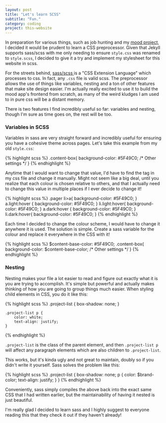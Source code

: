 ```yaml
---
layout: post
title: "Let's learn SCSS"
subtitle: "Fun."
category: coding
project: this-website
---
```


<p>
	In preparation for various things, such as job hunting and my <a href="/projects/mood-tracker.html"> mood project, </a> I decided it would be prudent to learn a CSS preprocessor. Given that Jekyll supports sass/scss with me only needing to ensure <code>style.css</code> was renamed to <code>style.scss</code>, I decided to give it a try and implement my stylesheet for this website in scss.
</p>

<p>
	For the streets behind, <a href="http://sass-lang.com/"> sass/scss </a> is a "CSS Extension Language" which processes to css. In fact, any <code>.css</code> file is valid scss. The preprocessor allows the use of things like variables, nesting and a ton of other features that make site design easier. I'm actually really excited to use it to build the mood app's frontend from scratch, as many of the weird kludges I am used to in pure css will be a distant memory.
</p>

<p>
	There is two features I find incredibly useful so far: variables and nesting, though I'm sure as time goes on, the rest will be too.
</p>

<p>
	<h3> Variables in SCSS </h3>
</p>
<p>
	Variables in sass are very straight forward and incredibly useful for ensuring you have a cohesive theme across pages. Let's take this example from my old <code>style.css</code>:
</p>

<p>
{% highlight scss %}
	.content-box{
		background-color: #5F49C0;
		/* Other settings */
	}
{% endhighlight %}
</p>

<p>
	Anytime that I would want to change that value, I'd have to find the tag in my css file and change it manually. Might not seem like a big deal, until you realize that each colour is chosen relative to others, and that I actually need to change this value in multiple places if I ever decide to change it!
</p>

<p>
{% highlight scss %}
	.pager li>a{
		background-color: #5F49C0;
	}
	a.light:hover {
		background-color: #5F49C0;
	}
	li.light:hover{
		background-color: #5F49C0;
	}
	a.dark:hover {
		background-color: #5F49C0;
	}
	li.dark:hover{
		background-color: #5F49C0;
	}
{% endhighlight %}
</p>

<p>
	Each time I decided to change the colour scheme, I would have to change it anywhere it is used. The solution is simple. Create a sass variable for the colour and replace it everywhere in the CSS with it!
</p>

<p>
{% highlight scss %}
	$content-base-color: #5F49C0;
	.content-box{
		background-color: $content-base-color;
		/* Other settings */
	}
{% endhighlight %}
</p>

<p>
	<h3> Nesting </h3>
</p>

<p>
	Nesting makes your file a lot easier to read and figure out exactly what it is you are trying to accomplish. It's simple but powerful and actually makes thinking of how you are going to group things much easier. When styling child elements in CSS, you do it like this:
</p>

<p>
{% highlight scss %}
	.project-list {
		box-shadow: none;
	}

	.project-list p {
		color: white;
		text-align: justify;
	}
{% endhighlight %}
</p>

<p> 
	<code>.project-list</code> is the class of the parent element, and then <code>.project-list p</code> will affect any paragraph elements which are also children to <code>.project-list</code>.
</p>

<p> 
	This works, but it's kinda ugly and not great to maintain, doubly so if you didn't write it yourself. Sass solves the problem like this: 
</p>

<p>
{% highlight scss %}
	.project-list {
		box-shadow: none;
	 	p {
			color: $brand-color;
			text-align: justify;
		}
	}
{% endhighlight %}
</p>

<p>
	Conveniently, sass simply compiles the above back into the exact same CSS that I had written earlier, but the maintainability of having it nested is just beautiful.
</p>

<p>
	I'm really glad I decided to learn sass and I highly suggest to everyone reading this that they check it out if they haven't already! 
</p>
